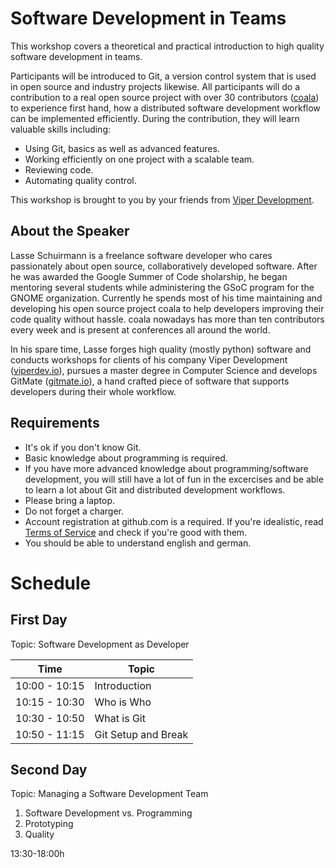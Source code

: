 # Software Development in Teams

This workshop covers a theoretical and practical introduction to high quality
software development in teams.

Participants will be introduced to Git, a version control system that is used
in open source and industry projects likewise. All participants will do a
contribution to a real open source project with over 30 contributors
([coala](http://coala-analyzer.org/)) to experience first hand, how a
distributed software development workflow can be implemented efficiently. During
the contribution, they will learn valuable skills including:

- Using Git, basics as well as advanced features.
- Working efficiently on one project with a scalable team.
- Reviewing code.
- Automating quality control.

This workshop is brought to you by your friends from
[Viper Development](http://viperdev.io/).

## About the Speaker

Lasse Schuirmann is a freelance software developer who cares passionately about
open source, collaboratively developed software. After he was awarded the Google
Summer of Code sholarship, he began mentoring several students while
administering the GSoC program for the GNOME organization. Currently he spends
most of his time maintaining and developing his open source project coala to
help developers improving their code quality without hassle. coala nowadays has
more than ten contributors every week and is present at conferences all around
the world.

In his spare time, Lasse forges high quality (mostly python) software and
conducts workshops for clients of his company Viper Development
([viperdev.io](http://viperdev.io/)), pursues a master degree in Computer
Science and develops GitMate ([gitmate.io](http://gitmate.io/)), a hand crafted
piece of software that supports developers during their whole workflow.

## Requirements

- It's ok if you don't know Git.
- Basic knowledge about programming is required.
- If you have more advanced knowledge about programming/software development,
  you will still have a lot of fun in the excercises and be able to learn a lot
  about Git and distributed development workflows.
- Please bring a laptop.
- Do not forget a charger.
- Account registration at github.com is a required. If you're idealistic, read
  [Terms of Service](https://help.github.com/articles/github-terms-of-service/)
  and check if you're good with them.
- You should be able to understand english and german.

# Schedule

## First Day

Topic: Software Development as Developer

|Time         |Topic                                  |
|-------------|---------------------------------------|
|10:00 - 10:15|Introduction                           |
|10:15 - 10:30|Who is Who                             |
|10:30 - 10:50|What is Git                            |
|10:50 - 11:15|Git Setup and Break                    |

## Second Day

Topic: Managing a Software Development Team

1. Software Development vs. Programming
2. Prototyping
3. Quality

13:30-18:00h
